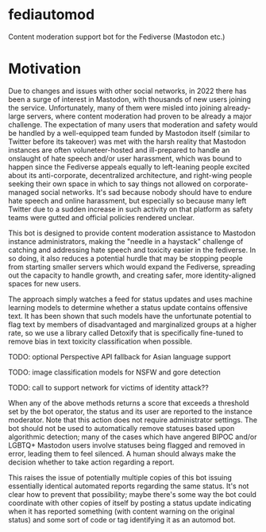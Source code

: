 # fediautomod
Content moderation support bot for the Fediverse (Mastodon etc.)

# Motivation
Due to changes and issues with other social networks, in 2022 there has been a surge of interest in Mastodon, with thousands of new users joining the service.  Unfortunately, many of them were misled into joining already-large servers, where content moderation had proven to be already a major challenge.  The expectation of many users that moderation and safety would be handled by a well-equipped team funded by Mastodon itself (similar to Twitter before its takeover) was met with the harsh reality that Mastodon instances are often voluneteer-hosted and ill-prepared to handle an onslaught of hate speech and/or user harassment, which was bound to happen since the Fediverse appeals equally to left-leaning people excited about its anti-corporate, decentralized architecture, and right-wing people seeking their own space in which to say things not allowed on corporate-managed social networks.  It's sad because nobody should have to endure hate speech and online harassment, but especially so because many left Twitter due to a sudden increase in such activity on that platform as safety teams were gutted and official policies rendered unclear.

This bot is designed to provide content moderation assistance to Mastodon instance administrators, making the "needle in a haystack" challenge of catching  and addressing hate speech and toxicity easier in the fediverse.  In so doing, it also reduces a potential hurdle that may be stopping people from starting smaller servers which would expand the Fediverse, spreading out the capacity to handle growth, and creating safer, more identity-aligned spaces for new users.

The approach simply watches a feed for status updates and uses machine learning models to determine whether a status update contains offensive text.  It has been shown that such models have the unfortunate potential to flag text by members of disadvantaged and marginalized groups at a higher rate, so we use a library called Detoxify that is specifically fine-tuned to remove bias in text toxicity classification when possible.  

TODO: optional Perspective API fallback for Asian language support

TODO: image classification models for NSFW and gore detection

TODO: call to support network for victims of identity attack??

When any of the above methods returns a score that exceeds a threshold set by the bot operator, the status and its user are reported to the instance moderator.  Note that this action does not require administrator settings.  The bot should not be used to automatically remove statuses based upon algorithmic detection; many of the cases which have angered BIPOC and/or LGBTQ+ Mastodon users involve statuses being flagged and removed in error, leading them to feel silenced.  A human should always make the decision whether to take action regarding a report.

This raises the issue of potentially multiple copies of this bot issuing essentially identical automated reports regarding the same status.  It's not clear how to prevent that possibility; maybe there's some way the bot could coordinate with other copies of itself by posting a status update indicating when it has reported something (with content warning on the original status) and some sort of code or tag identifying it as an automod bot.
